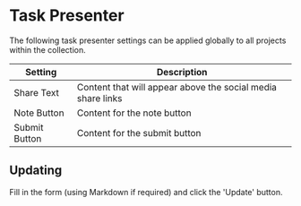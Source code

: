 # Task Presenter

The following task presenter settings can be applied globally to all projects
within the collection.

| Setting       | Description                                                 |
|---------------|-------------------------------------------------------------|
| Share Text    | Content that will appear above the social media share links |
| Note Button   | Content for the note button                                 |
| Submit Button | Content for the submit button                               |

## Updating

Fill in the form (using Markdown if required) and click the 'Update' button.
